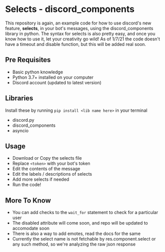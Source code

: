 # Selects - discord_components
This repository is again, an example code for how to use discord's new feature, **selects**, in your bot's messages, using the discord_components library in python.
The syntax for selects is also pretty easy, and once you know how to use it, let your creativity go wild! As of 1/7/21 the code doesn't have a timeout and disable function, but this will be added real soon. 

## Pre Requisites
- Basic python knowledge
- Python 3.7+ installed on your computer
- Discord account (updated to latest version)

## Libraries
Install these by running `pip install <lib name here>` in your terminal
- discord.py
- discord_components
- asyncio 

## Usage
- Download or Copy the selects file
- Replace `<token>` with your bot's token
- Edit the contents of the message
- Edit the labels / descriptions of selects
- Add more selects if needed
- Run the code!

## More To Know
- You can add checks to the `wait_for` statement to check for a particular user
- The disabled attribute will come soon, and repo will be updated to accomodate soon
- There is also a way to add emotes, read the docs for the same
- Currently the select name is not fetchable by res.component.select or any such method, so we're analyzing the raw json response

